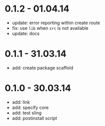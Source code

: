 # 0.1.2 - 01.04.14

* update: error reporting within create route
* fix: use `lib` when `src` is not available
* update: docs

# 0.1.1 - 31.03.14

* add: create package scaffold

# 0.1.0 - 30.03.14

* add: link
* add: specify core
* add: test sling
* add: postinstall script
